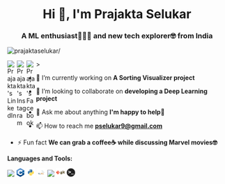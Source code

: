 <h1 align="center">Hi 👋, I'm Prajakta Selukar</h1>
<h3 align="center">A ML enthusiast👨🏻‍💻 and new tech explorer🤓 from India</h3>
<a
<img src="https://cdn.rawgit.com/sindresorhus/awesome/d7305f38d29fed78fa85652e3a63e154dd8e8829/media/badge.svg" alt="Awesome Badge"/>
<p align="left"> <img src=https://komarev.com/ghpvc/?username=prajaktaselukar alt=prajaktaselukar/> </p> >
</a>

<a href="https://www.linkedin.com/in/prajakta-selukar97/">
  <img align="left" alt="Prajakta's LinkedIn" width="22px" src="https://cdn.jsdelivr.net/npm/simple-icons@v3/icons/linkedin.svg" />
</a>
<a href="https://www.instagram.com/prajakta_selukar/">
  <img align="left" alt="Prajakta's Instagram" width="22px" src="https://cdn.jsdelivr.net/npm/simple-icons@v3/icons/instagram.svg" />
</a>
<a href="https://www.facebook.com/pselukar9/">
  <img align="left" alt="Prajakta's Facebook" width="22px" src="https://cdn.jsdelivr.net/npm/simple-icons@3.0.1/icons/facebook.svg" />
</a> 

<br/>

- 🔭 I’m currently working on **A Sorting Visualizer project**

- 👯 I’m looking to collaborate on **developing a Deep Learning project**

- 💬 Ask me about anything **I'm happy to help🤝**

- 📫 How to reach me **pselukar9@gmail.com**

- ⚡ Fun fact **We can grab a coffee☕️ while discussing Marvel movies🤓**


**Languages and Tools:**  

<code><img height="20" src="https://konpa.github.io/devicon/devicon.git/icons/c/c-original.svg"></code>
<code><img height="20" src="https://raw.githubusercontent.com/github/explore/80688e429a7d4ef2fca1e82350fe8e3517d3494d/topics/cpp/cpp.png"></code>
<code><img height="20" src="https://raw.githubusercontent.com/github/explore/80688e429a7d4ef2fca1e82350fe8e3517d3494d/topics/python/python.png"></code>
<code><img height="20" src="https://raw.githubusercontent.com/github/explore/80688e429a7d4ef2fca1e82350fe8e3517d3494d/topics/mysql/mysql.png"></code>
<code><img height="20" src="https://konpa.github.io/devicon/devicon.git/icons/html5/html5-original-wordmark.svg"></code>
<code><img height="20" src="https://raw.githubusercontent.com/github/explore/80688e429a7d4ef2fca1e82350fe8e3517d3494d/topics/git/git.png"></code>
<code><img height="20" src="https://raw.githubusercontent.com/github/explore/80688e429a7d4ef2fca1e82350fe8e3517d3494d/topics/terminal/terminal.png"></code>



